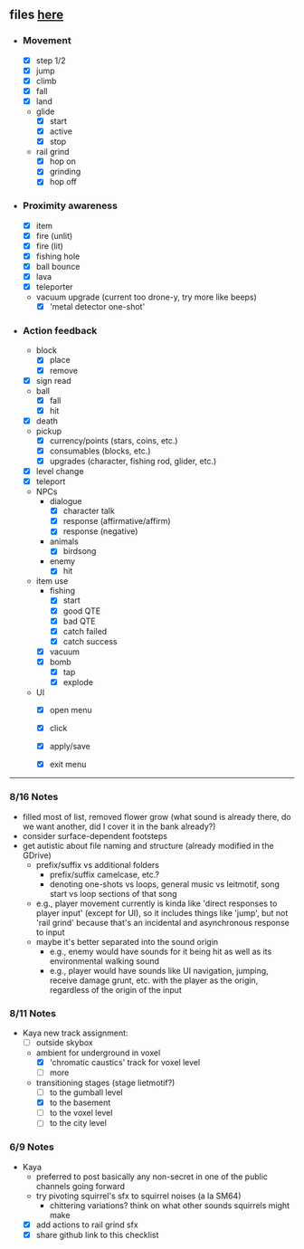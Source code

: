 files [here](https://drive.google.com/drive/folders/1G6X02w_M7du63ylahRex6ijJl6_U0W6q?usp=sharing)
---
- ### Movement
	- [x] step 1/2
	- [x] jump
	- [x] climb
	- [x] fall
	- [x] land
	- glide
		- [x] start
		- [x] active
		- [x] stop
	- rail grind
		- [x] hop on
		- [x] grinding
		- [x] hop off
- ### Proximity awareness
	- [x] item
	- [x] fire (unlit)
	- [x] fire (lit)
	- [x] fishing hole
	- [x] ball bounce
	- [x] lava
	- [x] teleporter
	- vacuum upgrade (current too drone-y, try more like beeps)
		- [x] 'metal detector one-shot'
- ### Action feedback 
	- block
		- [x] place
		- [x] remove
	- [x] sign read
	- ball
		- [x] fall
		- [x] hit
	- [x] death
	- pickup
		- [x] currency/points (stars, coins, etc.)
		- [x] consumables (blocks, etc.)
		- [x] upgrades (character, fishing rod, glider, etc.)
	- [x] level change
	- [x] teleport
	- NPCs
		- dialogue
			- [x] character talk
			- [x]  response (affirmative/affirm)
			- [x] response (negative)
		-  animals
			- [x] birdsong
		- enemy
			- [x] hit
	- item use
		- fishing
			- [x] start
			- [x] good QTE
			- [x] bad QTE
			- [x] catch failed
			- [x] catch success
		- [x] vacuum
		- [x] bomb
			- [x] tap
			- [x] explode
	- UI 
		- [x] open menu
		- [x] click
		- [x] apply/save
		- [x] exit menu



---

### 8/16 Notes
- filled most of list, removed flower grow (what sound is already there, do we want another, did I cover it in the bank already?)
- consider surface-dependent footsteps
- get autistic about file naming and structure (already modified in the GDrive)
	- prefix/suffix vs additional folders
		- prefix/suffix camelcase, etc.?
		- denoting one-shots vs loops, general music vs leitmotif, song start vs loop sections of that song
	- e.g., player movement currently is kinda like 'direct responses to player input' (except for UI), so it includes things like 'jump', but not 'rail grind' because that's an incidental and asynchronous response to input
	- maybe it's better separated into the sound origin
		- e.g., enemy would have sounds for it being hit as well as its environmental walking sound
		- e.g., player would have sounds like UI navigation, jumping, receive damage grunt, etc. with the player as the origin, regardless of the origin of the input
### 8/11 Notes
- Kaya new track assignment:
	- [ ] outside skybox
	- ambient for underground in voxel
		- [x] 'chromatic caustics' track for voxel level
		- [ ] more
	- transitioning stages (stage lietmotif?)
		- [ ] to the gumball level
		- [x] to the basement
		- [ ] to the voxel level
		- [ ] to the city level
### 6/9 Notes
 - Kaya
	 - preferred to post basically any non-secret in one of the public channels going forward
	 - try pivoting squirrel's sfx to squirrel noises (a la SM64)
		 - chittering variations?  think on what other sounds squirrels might make
	 - [x] add actions to rail grind sfx
	 - [x] share github link to this checklist